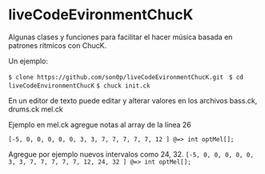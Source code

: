 liveCodeEvironmentChucK
=======================

Algunas clases y funciones para facilitar el hacer música basada en patrones rítmicos con ChucK.

Un ejemplo:

``` $ clone https://github.com/son0p/liveCodeEvironmentChucK.git ```
``` $ cd liveCodeEnvironmentChucK```
``` $ chuck init.ck ```

En un editor de texto puede editar y alterar valores en los archivos bass.ck, drums.ck mel.ck

Ejemplo en mel.ck agregue notas al array de la línea 26

```[-5, 0, 0, 0, 0, 0, 3, 3, 7, 7, 7, 7, 7, 12 ] @=> int optMel[]; ```

Agregue por ejemplo nuevos intervalos como 24, 32.
```[-5, 0, 0, 0, 0, 0, 3, 3, 7, 7, 7, 7, 7, 12, 24, 32 ] @=> int optMel[];```
